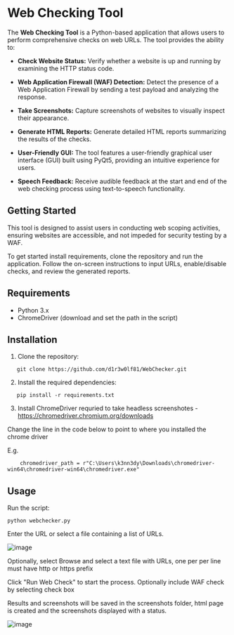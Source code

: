 
# Web Checking Tool

The **Web Checking Tool** is a Python-based application that allows users to perform comprehensive checks on web URLs. The tool provides the ability to:

- **Check Website Status:** Verify whether a website is up and running by examining the HTTP status code.

- **Web Application Firewall (WAF) Detection:** Detect the presence of a Web Application Firewall by sending a test payload and analyzing the response.

- **Take Screenshots:** Capture screenshots of websites to visually inspect their appearance.

- **Generate HTML Reports:** Generate detailed HTML reports summarizing the results of the checks.

- **User-Friendly GUI:** The tool features a user-friendly graphical user interface (GUI) built using PyQt5, providing an intuitive experience for users.

- **Speech Feedback:** Receive audible feedback at the start and end of the web checking process using text-to-speech functionality.


## Getting Started

This tool is designed to assist users in conducting web scoping activities, ensuring websites are accessible, and not impeded for security testing by a WAF.

To get started install requirements, clone the repository and run the application. Follow the on-screen instructions to input URLs, enable/disable checks, and review the generated reports.


## Requirements

- Python 3.x
- ChromeDriver (download and set the path in the script) 

## Installation

1. Clone the repository:

```
   git clone https://github.com/d1r3w0lf81/WebChecker.git
```

2. Install the required dependencies:
```
   pip install -r requirements.txt
```
3. Install ChromeDriver requried to take headless screenshotes - https://chromedriver.chromium.org/downloads 

Change the line in the code below to point to where you installed the chrome driver

E.g.
```
    chromedriver_path = r"C:\Users\k3nn3dy\Downloads\chromedriver-win64\chromedriver-win64\chromedriver.exe"

```

## Usage
Run the script:

```
python webchecker.py
```
Enter the URL or select a file containing a list of URLs.

![image](https://github.com/d1r3w0lf81/WebChecker/assets/65041560/10e039f5-c5ea-4c44-877f-72db98f5f2a1)

Optionally, select Browse and select a text file with URLs, one per per line must have http or https prefix

Click "Run Web Check" to start the process. Optionally include WAF check by selecting check box

Results and screenshots will be saved in the screenshots folder, html page is created and the screenshots displayed with a status.

![image](https://github.com/d1r3w0lf81/WebChecker/assets/65041560/8aad1ded-ac88-4a02-bddc-62c4477eb2af)

